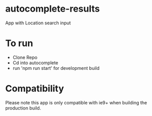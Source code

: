# autocomplete-results
App with Location search input 

# To run

- Clone Repo
- Cd into autocomplete
- run 'npm run start' for development build

# Compatibility

Please note this app is only compatible with ie9+ when building the production build.
